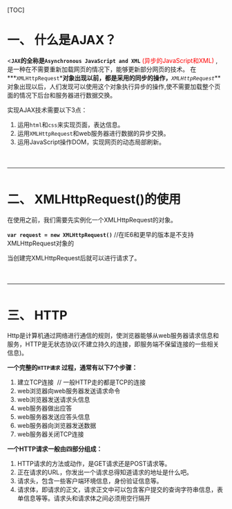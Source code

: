 [TOC]

# 一、 什么是AJAX？

<**`JAX`**的全称是**`Asynchronous JavaScript and XML`** <font style='color: red'> (异步的JavaScript和XML) </font>, 是一种在不需要重新加载网页的情况下，能够更新部分网页的技术。
在***`XMLHttpRequest`***对象出现以前，都是采用的同步的操作，**_`XMLHttpRequest`_**对象出现以后，人们发现可以使用这个对象执行异步的操作,使不需要加载整个页面的情况下后台和服务器进行数据交换。

实现AJAX技术需要以下3点：

1. 运用`html`和`css`来实现页面，表达信息。
2. 运用`XMLHttpRequest`和web服务器进行数据的异步交换。
3. 运用JavaScript操作DOM，实现网页的动态局部刷新。

<p style='margin-bottom:50px'></p>

---

<p style='margin-bottom:50px'></p>

# 二、 XMLHttpRequest()的使用
在使用之前，我们需要先实例化一个XMLHttpRequest的对象。

**`
var request = new XMLHttpRequest()
`** //在IE6和更早的版本是不支持XMLHttpRequest对象的

当创建完XMLHttpRequest后就可以进行请求了。

<p style='margin-bottom:50px'></p>

***

<p style='margin-bottom:50px'></p>

# 三、 HTTP
Http是计算机通过网络进行通信的规则，使浏览器能够从web服务器请求信息和服务，HTTP是无状态协议(不建立持久的连接，即服务端不保留连接的一些相关信息)。

**一个完整的`HTTP请求` <font style='color：red'>过程</font>，通常有以下7个步骤：**
1. 建立TCP连接  // 一般HTTP走的都是TCP的连接
2. web浏览器向web服务器发送请求命令
3. web浏览器发送请求头信息
4. web服务器做出应答
5. web服务器发送应答头信息
6. web服务器向浏览器发送数据
7. web服务器关闭TCP连接

**一个HTTP请求一般由四部分组成：**
1. HTTP请求的方法或动作，是GET请求还是POST请求等。
2. 正在请求的URL，你发出一个请求总得知道请求的地址是什么吧。
3. 请求头，包含一些客户端环境信息，身份验证信息等。
4. 请求体，即请求的正文，请求正文中可以包含客户提交的查询字符串信息，表单信息等等。<font style='color：red'>请求头和请求体之间必须用空行隔开</font>
